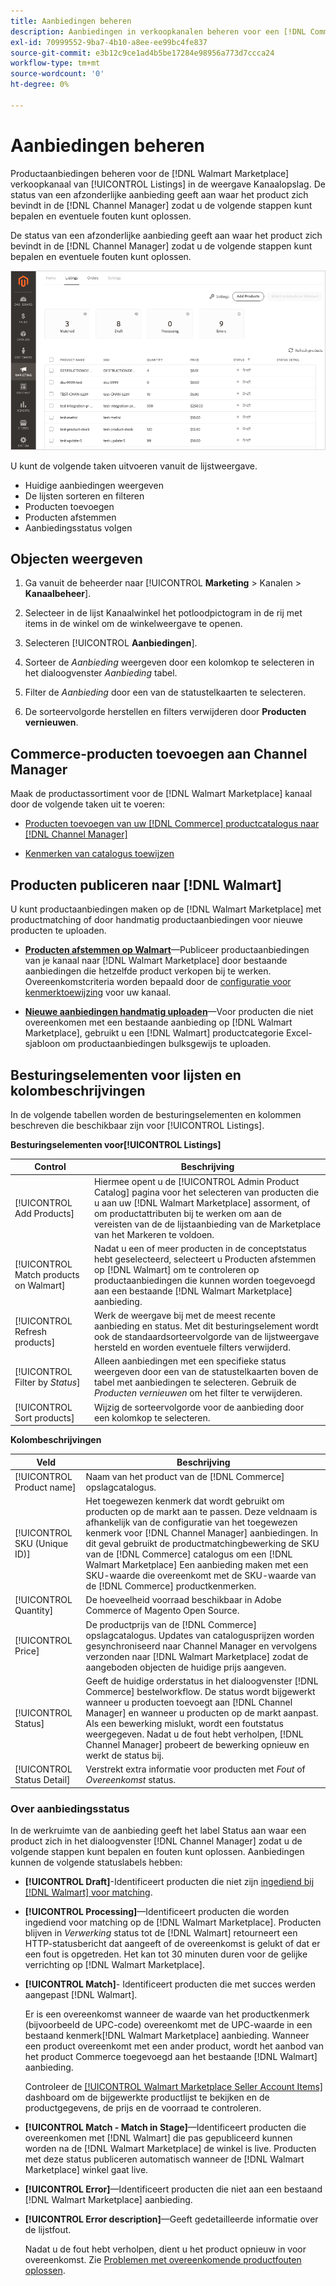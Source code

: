 ```yaml
---
title: Aanbiedingen beheren
description: Aanbiedingen in verkoopkanalen beheren voor een [!DNL Commerce] Opslaan met Channel Manager voor Adobe Commerce en Magento Open Source.
exl-id: 70999552-9ba7-4b10-a8ee-ee99bc4fe837
source-git-commit: e3b12c9ce1ad4b5be17284e98956a773d7ccca24
workflow-type: tm+mt
source-wordcount: '0'
ht-degree: 0%

---
```


# Aanbiedingen beheren

Productaanbiedingen beheren voor de [!DNL Walmart Marketplace] verkoopkanaal van [!UICONTROL Listings] in de weergave Kanaalopslag. De status van een afzonderlijke aanbieding geeft aan waar het product zich bevindt in de [!DNL Channel Manager] zodat u de volgende stappen kunt bepalen en eventuele fouten kunt oplossen.

De status van een afzonderlijke aanbieding geeft aan waar het product zich bevindt in de [!DNL Channel Manager] zodat u de volgende stappen kunt bepalen en eventuele fouten kunt oplossen.

![Pagina met aanbiedingen voor een verbonden verkoopkanaal](assets/product-listing-landing.png)

U kunt de volgende taken uitvoeren vanuit de lijstweergave.

* Huidige aanbiedingen weergeven
* De lijsten sorteren en filteren
* Producten toevoegen
* Producten afstemmen
* Aanbiedingsstatus volgen

## Objecten weergeven

1. Ga vanuit de beheerder naar [!UICONTROL **Marketing** > Kanalen > **Kanaalbeheer**].

1. Selecteer in de lijst Kanaalwinkel het potloodpictogram in de rij met items in de winkel om de winkelweergave te openen.

1. Selecteren [!UICONTROL **Aanbiedingen**].

1. Sorteer de *Aanbieding* weergeven door een kolomkop te selecteren in het dialoogvenster *Aanbieding* tabel.

1. Filter de *Aanbieding* door een van de statustelkaarten te selecteren.

1. De sorteervolgorde herstellen en filters verwijderen door **Producten vernieuwen**.

## Commerce-producten toevoegen aan Channel Manager

Maak de productassortiment voor de [!DNL Walmart Marketplace] kanaal door de volgende taken uit te voeren:

* [Producten toevoegen van uw [!DNL Commerce] productcatalogus naar [!DNL Channel Manager]](add-products-to-channel-store.md)

* [Kenmerken van catalogus toewijzen](map-catalog-attributes.md#configure-product-attribute-settings)

## Producten publiceren naar [!DNL Walmart]

U kunt productaanbiedingen maken op de [!DNL Walmart Marketplace] met productmatching of door handmatig productaanbiedingen voor nieuwe producten te uploaden.

* **[Producten afstemmen op Walmart](publish-listings-to-marketplace.md)**—Publiceer productaanbiedingen van je kanaal naar [!DNL Walmart Marketplace] door bestaande aanbiedingen die hetzelfde product verkopen bij te werken. Overeenkomstcriteria worden bepaald door de [configuratie voor kenmerktoewijzing](map-catalog-attributes.md) voor uw kanaal.

* **[Nieuwe aanbiedingen handmatig uploaden](publish-listings-to-marketplace.md#upload-new-product-listings)**—Voor producten die niet overeenkomen met een bestaande aanbieding op [!DNL Walmart Marketplace], gebruikt u een [!DNL Walmart] productcategorie Excel-sjabloon om productaanbiedingen bulksgewijs te uploaden.

## Besturingselementen voor lijsten en kolombeschrijvingen

In de volgende tabellen worden de besturingselementen en kolommen beschreven die beschikbaar zijn voor [!UICONTROL Listings].

**Besturingselementen voor[!UICONTROL Listings]**

| **Control** | **Beschrijving** |
|----------------------------------------|--------------------------------------------------------------------------------------------------------------------------------------------------------------------------------------------------------------|
| [!UICONTROL Add Products] | Hiermee opent u de [!UICONTROL Admin Product Catalog] pagina voor het selecteren van producten die u aan uw [!DNL Walmart Marketplace] assorment, of om productattributen bij te werken om aan de vereisten van de de lijstaanbieding van de Marketplace van het Markeren te voldoen. |
| [!UICONTROL Match products on Walmart] | Nadat u een of meer producten in de conceptstatus hebt geselecteerd, selecteert u Producten afstemmen op [!DNL Walmart] om te controleren op productaanbiedingen die kunnen worden toegevoegd aan een bestaande [!DNL Walmart Marketplace] aanbieding. |
| [!UICONTROL Refresh products] | Werk de weergave bij met de meest recente aanbieding en status. Met dit besturingselement wordt ook de standaardsorteervolgorde van de lijstweergave hersteld en worden eventuele filters verwijderd. |
| [!UICONTROL Filter by *Status*] | Alleen aanbiedingen met een specifieke status weergeven door een van de statustelkaarten boven de tabel met aanbiedingen te selecteren. Gebruik de *Producten vernieuwen* om het filter te verwijderen. |
| [!UICONTROL Sort products] | Wijzig de sorteervolgorde voor de aanbieding door een kolomkop te selecteren. |


**Kolombeschrijvingen**

| **Veld** | **Beschrijving** |
|------------------------------|-----------------------------------------------------------------------------------------------------------------------------------------------------------------------------------------------------------------------------------------------------------------------------------------------------------------------------------------------------------------------------------------------------------------------|
| [!UICONTROL Product name] | Naam van het product van de [!DNL Commerce] opslagcatalogus. |
| [!UICONTROL SKU (Unique ID)] | Het toegewezen kenmerk dat wordt gebruikt om producten op de markt aan te passen. Deze veldnaam is afhankelijk van de configuratie van het toegewezen kenmerk voor [!DNL Channel Manager] aanbiedingen. In dit geval gebruikt de productmatchingbewerking de SKU van de [!DNL Commerce] catalogus om een [!DNL Walmart Marketplace]  Een aanbieding maken met een SKU-waarde die overeenkomt met de SKU-waarde van de [!DNL Commerce] productkenmerken. |
| [!UICONTROL  Quantity] | De hoeveelheid voorraad beschikbaar in Adobe Commerce of Magento Open Source. |
| [!UICONTROL Price] | De productprijs van de [!DNL Commerce] opslagcatalogus. Updates van catalogusprijzen worden gesynchroniseerd naar Channel Manager en vervolgens verzonden naar [!DNL Walmart Marketplace]  zodat de aangeboden objecten de huidige prijs aangeven. |
| [!UICONTROL Status] | Geeft de huidige orderstatus in het dialoogvenster [!DNL Commerce] bestelworkflow. De status wordt bijgewerkt wanneer u producten toevoegt aan [!DNL Channel Manager] en wanneer u producten op de markt aanpast. Als een bewerking mislukt, wordt een foutstatus weergegeven. Nadat u de fout hebt verholpen, [!DNL Channel Manager] probeert de bewerking opnieuw en werkt de status bij. |
| [!UICONTROL Status Detail] | Verstrekt extra informatie voor producten met *Fout* of *Overeenkomst* status. |

### Over aanbiedingsstatus

In de werkruimte van de aanbieding geeft het label Status aan waar een product zich in het dialoogvenster [!DNL Channel Manager] zodat u de volgende stappen kunt bepalen en fouten kunt oplossen. Aanbiedingen kunnen de volgende statuslabels hebben:

* **[!UICONTROL Draft]**-Identificeert producten die niet zijn [ingediend bij [!DNL Walmart] voor matching](publish-listings-to-marketplace.md#match-products).

* **[!UICONTROL Processing]**—Identificeert producten die worden ingediend voor matching op de [!DNL Walmart Marketplace]. Producten blijven in *Verwerking* status tot de [!DNL Walmart] retourneert een HTTP-statusbericht dat aangeeft of de overeenkomst is gelukt of dat er een fout is opgetreden. Het kan tot 30 minuten duren voor de gelijke verrichting op [!DNL Walmart Marketplace].

* **[!UICONTROL Match]**- Identificeert producten die met succes werden aangepast [!DNL Walmart].

   Er is een overeenkomst wanneer de waarde van het productkenmerk (bijvoorbeeld de UPC-code) overeenkomt met de UPC-waarde in een bestaand kenmerk[!DNL Walmart Marketplace] aanbieding. Wanneer een product overeenkomt met een ander product, wordt het aanbod van het product Commerce toegevoegd aan het bestaande [!DNL Walmart] aanbieding.

   Controleer de [[!UICONTROL Walmart Marketplace Seller Account Items]](https://seller.walmart.com/items-and-inventory/manage-items) dashboard om de bijgewerkte productlijst te bekijken en de productgegevens, de prijs en de voorraad te controleren.

* **[!UICONTROL Match - Match in Stage]**—Identificeert producten die overeenkomen met [!DNL Walmart] die pas gepubliceerd kunnen worden na de [!DNL Walmart Marketplace] de winkel is live. Producten met deze status publiceren automatisch wanneer de [!DNL Walmart Marketplace] winkel gaat live.

* **[!UICONTROL Error]**—Identificeert producten die niet aan een bestaand [!DNL Walmart Marketplace] aanbieding.

* **[!UICONTROL Error description]**—Geeft gedetailleerde informatie over de lijstfout.

   Nadat u de fout hebt verholpen, dient u het product opnieuw in voor overeenkomst. Zie [Problemen met overeenkomende productfouten oplossen](publish-listings-to-marketplace.md#troubleshoot-product-match-errors).
